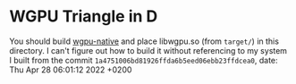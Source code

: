 # WGPU Triangle in D
You should build [wgpu-native](https://github.com/gfx-rs/wgpu-native) and place libwgpu.so (from `target/`) in this directory.
I can't figure out how to build it without referencing to my system
I built from the commit `1a4751006bd81926ffda6b5eed06ebb23ffdcea0`, date: Thu Apr 28 06:01:12 2022 +0200
